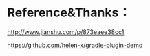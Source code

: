 # Reference&Thanks：

http://www.jianshu.com/p/873eaee38cc1

https://github.com/helen-x/gradle-plugin-demo